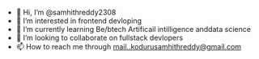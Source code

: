- 👋 Hi, I’m @samhithreddy2308
- 👀 I’m interested in frontend devloping
- 🌱 I’m currently learning Be/btech Artificail intilligence anddata science
- 💞️ I’m looking to collaborate on fullstack devlopers
- 📫 How to reach me through mail..kodurusamhithreddy@gmail.com

<!---
samhithreddy2308/samhithreddy2308 is a ✨ special ✨ repository because its `README.md` (this file) appears on your GitHub profile.
You can click the Preview link to take a look at your changes.
--->
